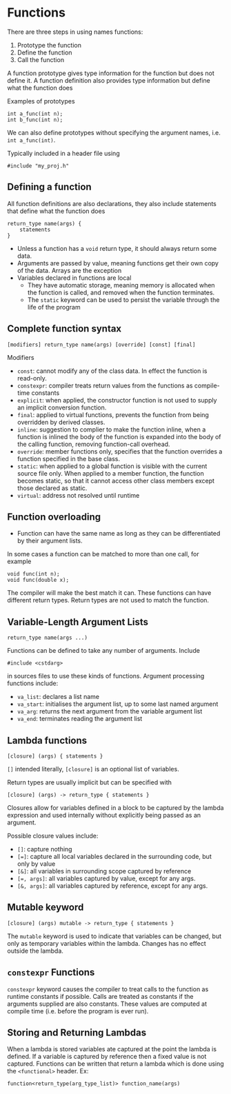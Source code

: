 # Functions

There are three steps in using names functions:

 1. Prototype the function
 2. Define the function
 3. Call the function

A function prototype gives type information for the function but does not define it. A function definition also provides type information but define what the function does

Examples of prototypes

```
int a_func(int n);
int b_func(int n);
```

We can also define prototypes without specifying the argument names, i.e. `int a_func(int)`.

Typically included in a header file using 

```
#include "my_proj.h"
```


## Defining a function

All function definitions are also declarations, they also include statements that define what the function does

```
return_type name(args) {
    statements
}
```

 - Unless a function has a `void` return type, it should always return some data.
 - Arguments are passed by value, meaning functions get their own copy of the data. Arrays are the exception
 - Variables declared in functions are local
    - They have automatic storage, meaning memory is allocated when the function is called, and removed when the function terminates.
    - The `static` keyword can be used to persist the variable through the life of the program


## Complete function syntax

```
[modifiers] return_type name(args) [override] [const] [final]
```

Modifiers

 - `const`: cannot modify any of the class data. In effect the function is read-only.
 - `constexpr`: compiler treats return values from the functions as compile-time constants
 - `explicit`: when applied, the constructor function is not used to supply an implicit  conversion function.
 - `final`: applied to virtual functions, prevents the function from being overridden by derived classes.
 - `inline`: suggestion to complier to make the function inline, when a function is inlined the body of the function is expanded into the body of the calling function, removing function-call overhead.
 - `override`: member functions only, specifies that the function overrides a function specified in the base class.
 - `static`: when applied to a global function is visible with the current source file only. When applied to a member function, the function becomes static, so that it cannot access other class members except those declared as static.
 - `virtual`: address not resolved until runtime


## Function overloading

 - Function can have the same name as long as they can be differentiated by their argument lists.

In some cases a function can be matched to more than one call, for example

```
void func(int n);
void func(double x);
```

The compiler will make the best match it can. These functions can have different return types. Return types are not used to match the function.


## Variable-Length Argument Lists

```
return_type name(args ...)
```

Functions can be defined to take any number of arguments. Include

```
#include <cstdarg>
```

in sources files to use these kinds of functions. Argument processing functions include:

 - `va_list`: declares a list name
 - `va_start`: initialises the argument list, up to some last named argument
 - `va_arg`: returns the next argument from the variable argument list
 - `va_end`: terminates reading the argument list


## Lambda functions

```
[closure] (args) { statements }
```

`[]` intended literally, `[closure]` is an optional list of variables.

Return types are usually implicit but can be specified with

```
[closure] (args) -> return_type { statements }
```

Closures allow for variables defined in a block to be captured by the lambda expression and used internally without explicitly being passed as an argument.

Possible closure values include:

 - `[]`: capture nothing
 - `[=]`: capture all local variables declared in the surrounding code, but only by value
 - `[&]`: all variables in surrounding scope captured by reference
- `[=, args]`: all variables captured by value, except for any args.
- `[&, args]`: all variables captured by reference, except for any args.

## Mutable keyword

```
[closure] (args) mutable -> return_type { statements }
```

The `mutable` keyword is used to indicate that variables can be changed, but only as temporary variables within the lambda. Changes has no effect outside the lambda.

## `constexpr` Functions

`constexpr` keyword causes the compiler to treat calls to the function as runtime constants if possible. Calls are treated as constants if the arguments supplied are also constants. These values are computed at compile time (i.e. before the program is ever run). 

## Storing and Returning Lambdas

When a lambda is stored variables ate captured at the point the lambda is defined. If a variable is captured by reference then a fixed value is not captured. Functions can be written that return a lambda which is done using the `<functional>` header. Ex:

```
function<return_type(arg_type_list)> function_name(args)
```


